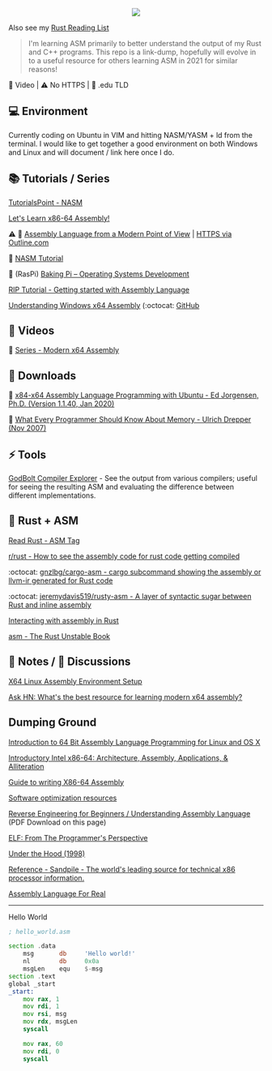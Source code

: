<p align="center">
  <img src="https://user-images.githubusercontent.com/292208/118355849-41cc4900-b56a-11eb-9ecd-580f939fd9f1.png">
</p>

Also see my [Rust Reading List](https://github.com/rsouth/rust-reading-list/blob/main/README.md)

> I'm learning ASM primarily to better understand the output of my Rust and C++ programs. This repo is a link-dump, hopefully will evolve in to a useful resource for others learning ASM in 2021 for similar reasons!

🎥 Video | ⚠️ No HTTPS | 🏫 .edu TLD


## 💻 Environment

Currently coding on Ubuntu in VIM and hitting NASM/YASM + ld from the terminal. I would like to get together a good environment on both Windows and Linux and will document / link here once I do.


## 📚 Tutorials / Series

[TutorialsPoint - NASM](https://www.tutorialspoint.com/assembly_programming/assembly_basic_syntax.htm)

[Let's Learn x86-64 Assembly!](https://gpfault.net/posts/asm-tut-0.txt.html)

⚠️ 🏫 [Assembly Language from a Modern Point of View](http://heather.cs.ucdavis.edu/~matloff/assembbook.html) | [HTTPS via Outline.com](https://outline.com/2uWDR9)

🏫 [NASM Tutorial](https://cs.lmu.edu/~ray/notes/nasmtutorial/)

🏫 (RasPi) [Baking Pi – Operating Systems Development](https://www.cl.cam.ac.uk/projects/raspberrypi/tutorials/os/)

[RIP Tutorial - Getting started with Assembly Language](https://riptutorial.com/assembly)

[Understanding Windows x64 Assembly](https://sonictk.github.io/asm_tutorial/) (:octocat: [GitHub](https://github.com/sonictk/asm_tutorial)


## 🎥 Videos

🎥 [Series - Modern x64 Assembly](https://youtu.be/rxsBghsrvpI)


## 🚀 Downloads

📄 [x84-x64 Assembly Language Programming with Ubuntu - Ed Jorgensen, Ph.D. (Version 1.1.40, Jan 2020)](https://github.com/rsouth/asm-reading-list/blob/main/assembly64.pdf)

📄 [What Every Programmer Should Know About Memory - Ulrich Drepper (Nov 2007)](https://github.com/rsouth/asm-reading-list/blob/main/cpumemory.pdf)


## ⚡ Tools

[GodBolt Compiler Explorer](https://godbolt.org/) - See the output from various compilers; useful for seeing the resulting ASM and evaluating the difference between different implementations.


## 🦀 Rust + ASM

[Read Rust - ASM Tag](https://readrust.net/tags/asm)

[r/rust - How to see the assembly code for rust code getting compiled](https://www.reddit.com/r/rust/comments/9i5df2/how_to_see_the_assembly_code_for_rust_code/)

:octocat: [gnzlbg/cargo-asm - cargo subcommand showing the assembly or llvm-ir generated for Rust code](https://github.com/gnzlbg/cargo-asm)

:octocat: [jeremydavis519/rusty-asm - A layer of syntactic sugar between Rust and inline assembly](https://github.com/jeremydavis519/rusty-asm)

[Interacting with assembly in Rust](https://blog.logrocket.com/interacting-with-assembly-in-rust/)

[asm - The Rust Unstable Book](https://doc.rust-lang.org/unstable-book/library-features/asm.html)


## 📝 Notes / 💬 Discussions

[X64 Linux Assembly Environment Setup](https://epi052.gitlab.io/notes-to-self/blog/2018-07-22-x64-linux-assembly-environment-setup/)

[Ask HN: What's the best resource for learning modern x64 assembly?](https://news.ycombinator.com/item?id=22279051)


## Dumping Ground

[Introduction to 64 Bit Assembly Language Programming for Linux and OS X](http://rayseyfarth.com/asm/)

[Introductory Intel x86-64: Architecture, Assembly, Applications, & Alliteration](https://opensecuritytraining.info/IntroX86-64.html)

[Guide to writing X86-64 Assembly](https://tonycodes.com/assembly)

[Software optimization resources](https://agner.org/optimize/)

[Reverse Engineering for Beginners / Understanding Assembly Language](https://beginners.re/) (PDF Download on this page)

[ELF: From The Programmer's Perspective](http://beefchunk.com/documentation/sys-programming/binary_formats/elf/elf_from_the_programmers_perspective/elf.html)

[Under the Hood (1998)](http://bytepointer.com/resources/pietrek_asm_pt1.htm)

[Reference - Sandpile - The world's leading source for technical x86 processor information.](https://sandpile.org/)

[Assembly Language For Real](https://hackaday.com/2020/08/25/assembly-language-for-real/)



---

Hello World
```asm
; hello_world.asm

section .data
    msg       db     'Hello world!'
    nl        db     0x0a
    msgLen    equ    $-msg
section .text
global _start
_start:
    mov rax, 1
    mov rdi, 1
    mov rsi, msg
    mov rdx, msgLen
    syscall

    mov rax, 60
    mov rdi, 0
    syscall

```
